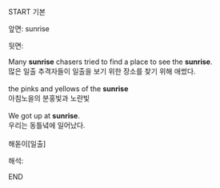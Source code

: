START
기본

앞면:
sunrise


뒷면:
<div>Many <strong>sunrise</strong> chasers tried to find a place to see the <strong>sunrise</strong>. </div><div><div>많은 일출 추격자들이 일출을 보기 위한 장소를 찾기 위해 애썼다.</div></div><div><br></div><div><div>the pinks and yellows of the <strong>sunrise</strong> </div><div><div>아침노을의 분홍빛과 노란빛</div></div></div><div><br></div><div><div>We got up at <strong>sunrise</strong>. </div><div><div>우리는 동틀녘에 일어났다.</div></div></div><div><br></div><div>해돋이[일출]</div>


해석:
<!--ID: 1746614454805-->
END